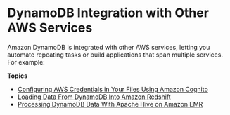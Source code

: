 # DynamoDB Integration with Other AWS Services<a name="OtherServices"></a>

Amazon DynamoDB is integrated with other AWS services, letting you automate repeating tasks or build applications that span multiple services\. For example:

**Topics**
+ [Configuring AWS Credentials in Your Files Using Amazon Cognito](Cognito.Credentials.md)
+ [Loading Data From DynamoDB Into Amazon Redshift](RedshiftforDynamoDB.md)
+ [Processing DynamoDB Data With Apache Hive on Amazon EMR](EMRforDynamoDB.md)